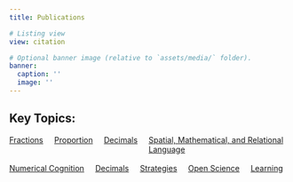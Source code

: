 ```yaml
---
title: Publications

# Listing view
view: citation

# Optional banner image (relative to `assets/media/` folder).
banner:
  caption: ''
  image: ''
---
```


## Key Topics:

<div style="display: flex; gap: 20px;">
    <a href="http://thequadlab.com/category/fractions/" class="button-custom">Fractions</a>
    <a href="http://thequadlab.com/category/proportion/" class="button-custom">Proportion</a>
    <a href="http://thequadlab.com/category/decimals/" class="button-custom">Decimals</a>
    <a href="http://thequadlab.com/category/spatial-mathematical-and-relational-language/" class="button-custom">Spatial, Mathematical, and Relational Language</a>
</div>

<br>

<div style="display: flex; gap: 20px;">
    <a href="http://thequadlab.com/category/numerical-cognition/" class="button-custom">Numerical Cognition</a>
    <a href="http://thequadlab.com/category/analogy/" class="button-custom">Decimals</a>
    <a href="http://thequadlab.com/category/strategies/" class="button-custom">Strategies</a>
    <a href="http://thequadlab.com/category/open-science/" class="button-custom">Open Science</a>
    <a href="http://thequadlab.com/category/stem-education-and-learning/" class="button-custom">Learning</a>
</div>

<br>